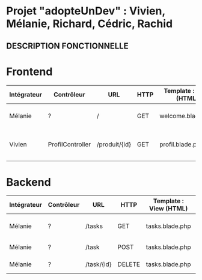 
# Projet "adopteUnDev" : Vivien, Mélanie, Richard, Cédric, Rachid

## DESCRIPTION FONCTIONNELLE

# Frontend
|Intégrateur|Contrôleur|URL|HTTP|Template : View (HTML)|Action|Avancement (:green_heart: :yellow_heart: :heart:)|
|--- |--- |--- |--- |--- |--- |--- |
|Mélanie|?|/|GET|welcome.blade.php|Afficher la page d'accueil|:yellow_heart:|
|Vivien|ProfilController|/produit/{id}|GET|profil.blade.php|Afficher un profil/produit en particulier|:yellow_heart:|



# Backend
|Intégrateur|Contrôleur|URL|HTTP|Template : View (HTML)|Action|Avancement (:green_heart: :yellow_heart: :heart:)|
|--- |--- |--- |--- |--- |--- |--- |
|Mélanie|?|/tasks|GET|tasks.blade.php|Afficher toutes les tâches|:yellow_heart:|
|Mélanie|?|/task|POST|tasks.blade.php|Publier une tâche|:yellow_heart:|
|Mélanie|?|/task/{id}|DELETE|tasks.blade.php|Supprimer une tâche|:yellow_heart:|

